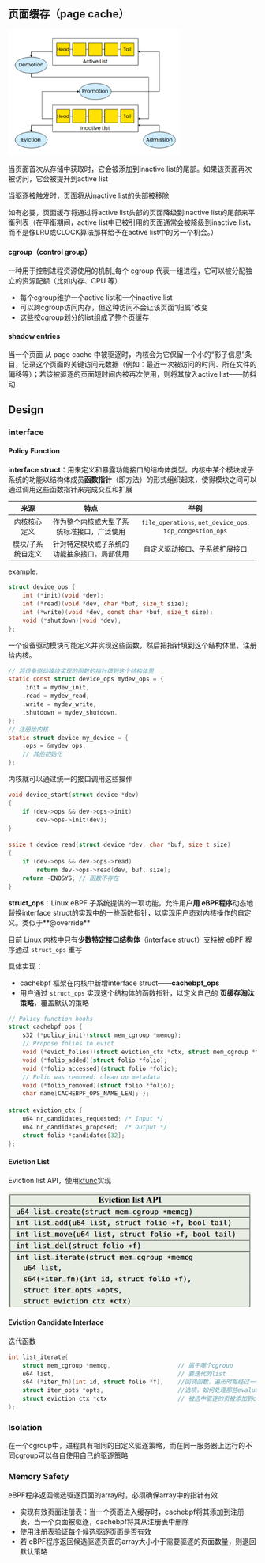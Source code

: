 ## 页面缓存（page cache）

<img src="../../assets/image-20250709022427018.png" alt="image-20250709022427018" style="zoom:70%;" />

当页面首次从存储中获取时，它会被添加到inactive list的尾部。如果该页面再次被访问，它会被提升到active list

当驱逐被触发时，页面将从inactive list的头部被移除

如有必要，页面缓存将通过将active list头部的页面降级到inactive list的尾部来平衡列表（在平衡期间，active list中已被引用的页面通常会被降级到inactive list，而不是像LRU或CLOCK算法那样给予在active list中的另一个机会。）

#### cgroup（control group）

一种用于控制进程资源使用的机制_每个 cgroup 代表一组进程，它可以被分配独立的资源配额（比如内存、CPU 等）

* 每个cgroup维护一个active list和一个inactive list
* 可以跨cgroup访问内存，但这种访问不会让该页面“归属”改变
* 这些按cgroup划分的list组成了整个页缓存

#### shadow entries

当一个页面 从 page cache 中被驱逐时，内核会为它保留一个小的“影子信息”条目，记录这个页面的关键访问元数据（例如：最近一次被访问的时间、所在文件的偏移等）；若该被驱逐的页面短时间内被再次使用，则将其放入active list——防抖动

## Design

### interface

#### Policy Function

**interface struct**：用来定义和暴露功能接口的结构体类型。内核中某个模块或子系统的功能以结构体成员**函数指针**（即方法）的形式组织起来，使得模块之间可以通过调用这些函数指针来完成交互和扩展

|       来源        |                     特点                     |                           举例                            |
| :---------------: | :------------------------------------------: | :-------------------------------------------------------: |
|   内核核心定义    |  作为整个内核或大型子系统标准接口，广泛使用  | `file_operations`, `net_device_ops`, `tcp_congestion_ops` |
| 模块/子系统自定义 | 针对特定模块或子系统的功能抽象接口，局部使用 |              自定义驱动接口、子系统扩展接口               |

example:

```c
struct device_ops {
    int (*init)(void *dev);
    int (*read)(void *dev, char *buf, size_t size);
    int (*write)(void *dev, const char *buf, size_t size);
    void (*shutdown)(void *dev);
};
```

一个设备驱动模块可能定义并实现这些函数，然后把指针填到这个结构体里，注册给内核。

```c
// 将设备驱动模块实现的函数的指针填到这个结构体里
static const struct device_ops mydev_ops = {
    .init = mydev_init,
    .read = mydev_read,
    .write = mydev_write,
    .shutdown = mydev_shutdown,
};
// 注册给内核
static struct device my_device = {
    .ops = &mydev_ops,
    // 其他初始化
};
```

内核就可以通过统一的接口调用这些操作

```c
void device_start(struct device *dev)
{
    if (dev->ops && dev->ops->init)
        dev->ops->init(dev);
}

ssize_t device_read(struct device *dev, char *buf, size_t size)
{
    if (dev->ops && dev->ops->read)
        return dev->ops->read(dev, buf, size);
    return -ENOSYS; // 函数不存在
}
```





**struct_ops**：Linux eBPF 子系统提供的一项功能，允许用户**用 eBPF程序**动态地替换interface struct的实现中的一些函数指针，以实现用户态对内核操作的自定义。类似于**@override**

目前 Linux 内核中只有**少数特定接口结构体**（interface struct）支持被 eBPF 程序通过 `struct_ops` 重写

具体实现：

* cachebpf 框架在内核中新增interface struct——**cachebpf_ops**
* 用户通过 `struct_ops` 实现这个结构体的函数指针，以定义自己的 **页缓存淘汰策略**，覆盖默认的策略

```c++
// Policy function hooks 
struct cachebpf_ops { 
    s32 (*policy_init)(struct mem_cgroup *memcg); 
    // Propose folios to evict 
    void (*evict_folios)(struct eviction_ctx *ctx, struct mem_cgroup *memcg); 
    void (*folio_added)(struct folio *folio); 
    void (*folio_accessed)(struct folio *folio); 
    // Folio was removed: clean up metadata 
    void (*folio_removed)(struct folio *folio); 
    char name[CACHEBPF_OPS_NAME_LEN]; };  

struct eviction_ctx { 
    u64 nr_candidates_requested; /* Input */ 
    u64 nr_candidates_proposed;  /* Output */ 
    struct folio *candidates[32]; 
};
```

#### Eviction List

Eviction list API，使用[kfunc](https://docs.ebpf.io/linux/concepts/kfuncs/)实现

<img src="..\..\assets\image-20250709144555328.png" alt="image-20250709144555328" style="zoom:80%;" />

#### Eviction Candidate Interface

迭代函数

```c
int list_iterate(
    struct mem_cgroup *memcg,					// 属于哪个cgroup
    u64 list,									// 要迭代的list
    s64 (*iter_fn)(int id, struct folio *f),	//回调函数，遍历时每经过一个node，list_iterate调用一次iter_fn，决定当前页是否被驱逐
    struct iter_opts *opts,						//选项，如何处理那些evaluated folios（遍历过程中，iter_fn已经被执行并对其作出处理判断的页）
    struct eviction_ctx *ctx					// 被选中驱逐的页被添加到ctx的candidate array中
);
```

### Isolation

 在一个cgroup中，进程具有相同的自定义驱逐策略，而在同一服务器上运行的不同cgroup可以各自使用自己的驱逐策略

### Memory Safety

 eBPF程序返回候选驱逐页面的array时，必须确保array中的指针有效

* 实现有效页面注册表：当一个页面进入缓存时，cachebpf将其添加到注册表，当一个页面被驱逐，cachebpf将其从注册表中删除
* 使用注册表验证每个候选驱逐页面是否有效
* 若 eBPF程序返回候选驱逐页面的array大小小于需要驱逐的页面数量，则退回默认策略
